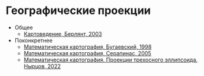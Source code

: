 # Географические проекции

- Общее
  - [Картоведение, Берлянт, 2003](https://drive.google.com/file/d/1H_Iyj4pm7dW5zqj7oEELd3GXGtwitVKc/view?usp=sharing)
- Поконкретнее
  - [Математическая картография, Бугаевский, 1998](https://drive.google.com/file/d/1FESLPYbH5PxFZ-trkG_MvMXJm0YsWgSb/view?usp=drive_link)
  - [Математическая картография, Серапинас, 2005](https://drive.google.com/file/d/14sO_ylNtoTNdMP15LZfxcQGyfFRPcFnf/view?usp=drive_link)
  - [Математическая картография. Проекции трехосного эллипсоида, Нырцов, 2022](https://drive.google.com/file/d/1k5AZJZLo1-xoOWQ_OZjF3DbzU_2UbhMP/view?usp=drive_link)
